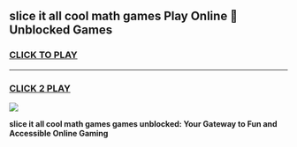 
## slice it all cool math games Play Online 👋 Unblocked Games
<h3>
<a href="https://news.freeplayer.one?title=slice_it_all_cool_math_games&ref=17CMG">CLICK TO PLAY</a></h3>
<hr>

<h3>
<a href="https://news.freeplayer.one?title=slice_it_all_cool_math_games&ref=17CMG">CLICK 2 PLAY</a>
  
</h3>

<a href="https://news.freeplayer.one?title=slice_it_all_cool_math_games&ref=17CMG/"><img src="https://clearcache.store/games.png"></a>


**slice it all cool math games games unblocked: Your Gateway to Fun and Accessible Online Gaming**

